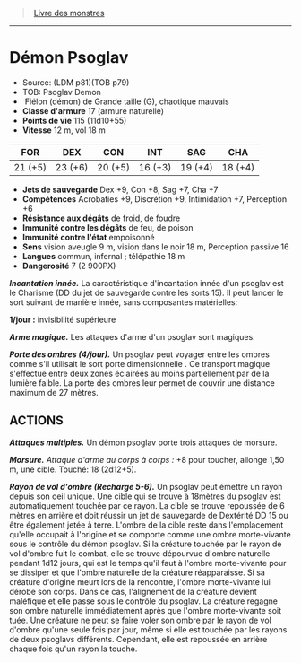 ﻿> [Livre des monstres](tome_of_beasts.md)

---

# Démon Psoglav

- Source: (LDM p81)(TOB p79)
- TOB: Psoglav Demon
-  Fiélon (démon) de Grande taille (G), chaotique mauvais
- **Classe d'armure** 17 (armure naturelle)
- **Points de vie** 115 (11d10+55)
- **Vitesse** 12 m, vol 18 m

|FOR|DEX|CON|INT|SAG|CHA|
|---|---|---|---|---|---|
|21 (+5)|23 (+6)|20 (+5)|16 (+3)|19 (+4)|18 (+4)|

- **Jets de sauvegarde** Dex +9, Con +8, Sag +7, Cha +7
- **Compétences** Acrobaties +9, Discrétion +9, Intimidation +7, Perception +6
- **Résistance aux dégâts** de froid, de foudre
- **Immunité contre les dégâts** de feu, de poison
- **Immunité contre l'état** empoisonné
- **Sens** vision aveugle 9 m, vision dans le noir 18 m, Perception passive 16
- **Langues** commun, infernal ; télépathie 18 m
- **Dangerosité** 7 (2 900PX)

**_Incantation innée._** La caractéristique d'incantation innée d'un psoglav est le Charisme (DD du jet de sauvegarde contre les sorts 15). Il peut lancer le sort suivant de manière innée, sans composantes matérielles:

**1/jour :** invisibilité supérieure

**_Arme magique._** Les attaques d'arme d'un psoglav sont magiques.

**_Porte des ombres (4/jour)._** Un psoglav peut voyager entre les ombres comme s'il utilisait le sort porte dimensionnelle . Ce transport magique s'effectue entre deux zones éclairées au moins partiellement par de la lumière faible. La porte des ombres leur permet de couvrir une distance maximum de 27 mètres.

## ACTIONS

**_Attaques multiples._** Un démon psoglav porte trois attaques de morsure.

**_Morsure._** _Attaque d'arme au corps à corps :_ +8 pour toucher, allonge 1,50 m, une cible. Touché: 18 (2d12+5).

**_Rayon de vol d'ombre (Recharge 5-6)._** Un psoglav peut émettre un rayon depuis son oeil unique. Une cible qui se trouve à 18mètres du psoglav est automatiquement touchée par ce rayon. La cible se trouve repoussée de 6 mètres en arrière et doit réussir un jet de sauvegarde de Dextérité DD 15 ou être également jetée à terre. L'ombre de la cible reste dans l'emplacement qu'elle occupait à l'origine et se comporte comme une ombre morte-vivante sous le contrôle du démon psoglav. Si la créature touchée par le rayon de vol d'ombre fuit le combat, elle se trouve dépourvue d'ombre naturelle pendant 1d12 jours, qui est le temps qu'il faut à l'ombre morte-vivante pour se dissiper et que l'ombre naturelle de la créature réapparaisse. Si sa créature d'origine meurt lors de la rencontre, l'ombre morte-vivante lui dérobe son corps. Dans ce cas, l'alignement de la créature devient maléfique et elle passe sous le contrôle du psoglav. La créature regagne son ombre naturelle immédiatement après que l'ombre morte-vivante soit tuée. Une créature ne peut se faire voler son ombre par le rayon de vol d'ombre qu'une seule fois par jour, même si elle est touchée par les rayons de deux psoglavs différents. Cependant, elle est repoussée en arrière chaque fois qu'un rayon la touche.

